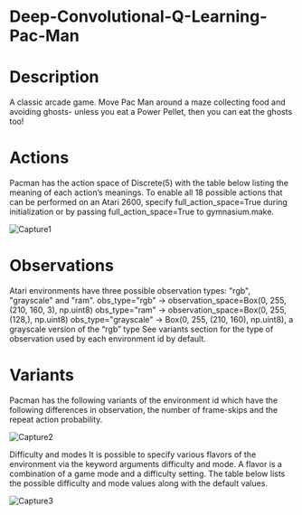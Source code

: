 # Deep-Convolutional-Q-Learning-Pac-Man

# Description
A classic arcade game. Move Pac Man around a maze collecting food and avoiding ghosts- unless you eat a Power Pellet, then you can eat the ghosts too!

# Actions
Pacman has the action space of Discrete(5) with the table below listing the meaning of each action’s meanings. To enable all 18 possible actions that can be performed on an Atari 2600, specify full_action_space=True during initialization or by passing full_action_space=True to gymnasium.make.

![Capture1](https://github.com/Mandar13022/Deep-Convolutional-Q-Learning-Pac-Man/assets/112116535/a38de3c2-188d-44dc-9b6d-0f753a7202a4)

# Observations
Atari environments have three possible observation types: "rgb", "grayscale" and "ram".
obs_type="rgb" -> observation_space=Box(0, 255, (210, 160, 3), np.uint8)
obs_type="ram" -> observation_space=Box(0, 255, (128,), np.uint8)
obs_type="grayscale" -> Box(0, 255, (210, 160), np.uint8), a grayscale version of the “rgb” type
See variants section for the type of observation used by each environment id by default.

# Variants
Pacman has the following variants of the environment id which have the following differences in observation, the number of frame-skips and the repeat action probability.

![Capture2](https://github.com/Mandar13022/Deep-Convolutional-Q-Learning-Pac-Man/assets/112116535/95e3bd1d-df4c-4d61-bcb3-1fc91212a56e)

Difficulty and modes
It is possible to specify various flavors of the environment via the keyword arguments difficulty and mode. A flavor is a combination of a game mode and a difficulty setting. The table below lists the possible difficulty and mode values along with the default values.

![Capture3](https://github.com/Mandar13022/Deep-Convolutional-Q-Learning-Pac-Man/assets/112116535/6e924d2e-2de7-42dc-8aaf-12658656963a)

